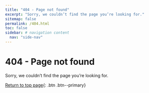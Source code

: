 ```yaml
---
title: "404 - Page not found"
excerpt: "Sorry, we couldn’t find the page you’re looking for."
sitemap: false
permalink: /404.html
toc: false
sidebar: # navigation content
  nav: "side-nav"
---
```


# 404 - Page not found

Sorry, we couldn’t find the page you’re looking for.

[Return to top page](/scalardb/){: .btn .btn--primary}
